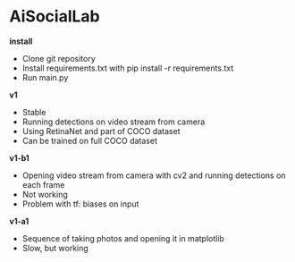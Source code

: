 # AiSocialLab
**install**
- Clone git repository
- Install requirements.txt with pip install -r requirements.txt
- Run main.py

**v1**
- Stable 
- Running detections on video stream from camera 
- Using RetinaNet and part of COCO dataset
- Can be trained on full COCO dataset 

**v1-b1**
- Opening video stream from camera with cv2 and running detections on each frame 
- Not working 
- Problem with tf: biases on input 

**v1-a1**
- Sequence of taking photos and opening it in matplotlib
- Slow, but working

